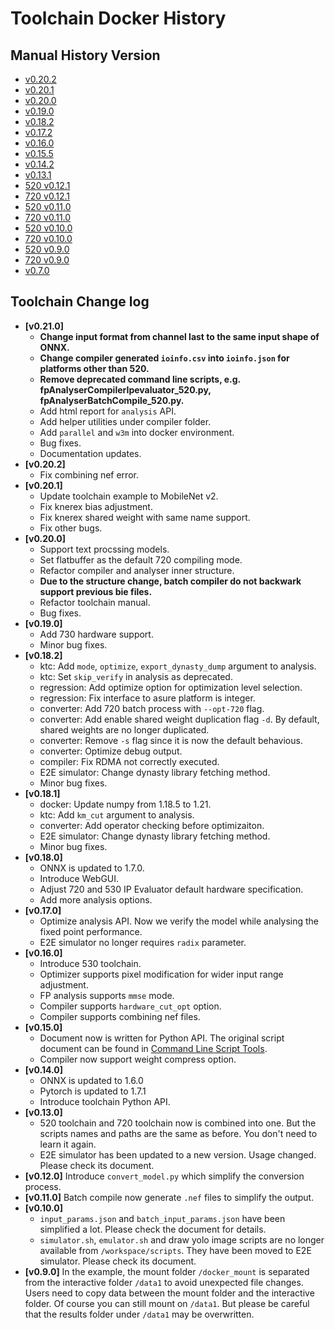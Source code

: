# Toolchain Docker History

## Manual History Version

* [v0.20.2](https://github.com/kneron/document_center/releases/tag/v0.20.2)
* [v0.20.1](https://github.com/kneron/document_center/releases/tag/v0.20.1)
* [v0.20.0](https://github.com/kneron/document_center/releases/tag/v0.20.0)
* [v0.19.0](../history/manual_v0.19.0.pdf)
* [v0.18.2](../history/manual_v0.18.2.pdf)
* [v0.17.2](../history/manual_v0.17.2.pdf)
* [v0.16.0](../history/manual_v0.16.0.pdf)
* [v0.15.5](../history/manual_v0.15.5.pdf)
* [v0.14.2](../history/manual_v0.14.2.pdf)
* [v0.13.1](../history/manual_v0.13.1.pdf)
* [520 v0.12.1](../history/manual_520_v0.12.1.pdf)
* [720 v0.12.1](../history/manual_720_v0.12.1.pdf)
* [520 v0.11.0](../history/manual_520_v0.11.0.pdf)
* [720 v0.11.0](../history/manual_720_v0.11.0.pdf)
* [520 v0.10.0](../history/manual_520_v0.10.0.pdf)
* [720 v0.10.0](../history/manual_720_v0.10.0.pdf)
* [520 v0.9.0](../history/manual_520_v0.9.0.pdf)
* [720 v0.9.0](../history/manual_720_v0.9.0.pdf)
* [v0.7.0](../history/manual_v0.7.0.pdf)

## Toolchain Change log

* **[v0.21.0]**
    * **Change input format from channel last to the same input shape of ONNX.**
    * **Change compiler generated `ioinfo.csv` into `ioinfo.json` for platforms other than 520.**
    * **Remove deprecated command line scripts, e.g. fpAnalyserCompilerIpevaluator_520.py, fpAnalyserBatchCompile_520.py.**
    * Add html report for `analysis` API.
    * Add helper utilities under compiler folder.
    * Add `parallel` and `w3m` into docker environment.
    * Bug fixes.
    * Documentation updates.
* **[v0.20.2]**
    * Fix combining nef error.
* **[v0.20.1]**
    * Update toolchain example to MobileNet v2.
    * Fix knerex bias adjustment.
    * Fix knerex shared weight with same name support.
    * Fix other bugs.
* **[v0.20.0]**
    * Support text procssing models.
    * Set flatbuffer as the default 720 compiling mode.
    * Refactor compiler and analyser inner structure.
    * **Due to the structure change, batch compiler do not backwark support previous bie files.**
    * Refactor toolchain manual.
    * Bug fixes.
* **[v0.19.0]**
    * Add 730 hardware support.
    * Minor bug fixes.
* **[v0.18.2]**
    * ktc: Add `mode`, `optimize`, `export_dynasty_dump` argument to analysis.
    * ktc: Set `skip_verify` in analysis as deprecated.
    * regression: Add optimize option for optimization level selection.
    * regression: Fix interface to asure platform is integer.
    * converter: Add 720 batch process with `--opt-720` flag.
    * converter: Add enable shared weight duplication flag `-d`. By default, shared weights are no longer duplicated.
    * converter: Remove `-s` flag since it is now the default behavious.
    * converter: Optimize debug output.
    * compiler: Fix RDMA not correctly executed.
    * E2E simulator: Change dynasty library fetching method.
    * Minor bug fixes.
* **[v0.18.1]**
    * docker: Update numpy from 1.18.5 to 1.21.
    * ktc: Add `km_cut` argument to analysis.
    * converter: Add operator checking before optimizaiton.
    * E2E simulator: Change dynasty library fetching method.
    * Minor bug fixes.
* **[v0.18.0]**
    * ONNX is updated to 1.7.0.
    * Introduce WebGUI.
    * Adjust 720 and 530 IP Evaluator default hardware specification.
    * Add more analysis options.
* **[v0.17.0]**
    * Optimize analysis API. Now we verify the model while analysing the fixed point performance.
    * E2E simulator no longer requires `radix` parameter.
* **[v0.16.0]**
    * Introduce 530 toolchain.
    * Optimizer supports pixel modification for wider input range adjustment.
    * FP analysis supports `mmse` mode.
    * Compiler supports `hardware_cut_opt` option.
    * Compiler supports combining nef files.
* **[v0.15.0]**
    * Document now is written for Python API. The original script document can be found in [Command Line Script Tools](http://doc.kneron.com/docs/toolchain/command_line/).
    * Compiler now support weight compress option.
* **[v0.14.0]**
    * ONNX is updated to 1.6.0
    * Pytorch is updated to 1.7.1
    * Introduce toolchain Python API.
* **[v0.13.0]**
    * 520 toolchain and 720 toolchain now is combined into one. But the scripts names and paths are the same as before. You don't need to learn it again.
    * E2E simulator has been updated to a new version. Usage changed. Please check its document.
* **[v0.12.0]** Introduce `convert_model.py` which simplify the conversion process.
* **[v0.11.0]** Batch compile now generate `.nef` files to simplify the output.
* **[v0.10.0]**
    * `input_params.json` and `batch_input_params.json` have been simplified a lot. Please check the document for details.
    * `simulator.sh`, `emulator.sh` and draw yolo image scripts are no longer available from `/workspace/scripts`. They have been moved to E2E simulator. Please check its document.
* **[v0.9.0]** In the example, the mount folder `/docker_mount` is separated from the interactive folder `/data1` to avoid
unexpected file changes. Users need to copy data between the mount folder and the interactive folder. Of course you can
still mount on `/data1`. But please be careful that the results folder under `/data1` may be overwritten.
